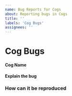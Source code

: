 ```yaml
---
name: Bug Reports for Cogs
about: Reporting bugs in Cogs
title: ''
labels: 'Cog Bugs'
assignees: ''
---
```

# Cog Bugs
<!--
Did you find a bug with Cogs? Fill out the following:
-->

#### Cog Name
<!-- Replace this line with the name of the Cogs(s) -->

#### Explain the bug
<!-- Replace this line with the details of what happened -->

### How can it be reproduced
<!-- Replace this with the steps to reproduce this bug -->
